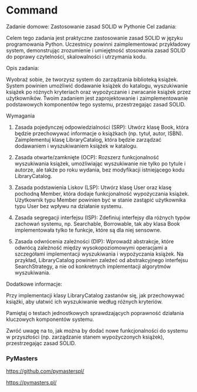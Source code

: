 # Command 

Zadanie domowe: Zastosowanie zasad SOLID w Pythonie
Cel zadania:

Celem tego zadania jest praktyczne zastosowanie zasad SOLID w języku programowania Python. Uczestnicy powinni
zaimplementować przykładowy system, demonstrując zrozumienie i umiejętność stosowania zasad SOLID do
poprawy czytelności, skalowalności i utrzymania kodu.

Opis zadania:

Wyobraź sobie, że tworzysz system do zarządzania biblioteką książek. System powinien umożliwić dodawanie książek
do katalogu, wyszukiwanie książek po różnych kryteriach oraz wypożyczanie i zwracanie książek przez użytkowników.
Twoim zadaniem jest zaprojektowanie i zaimplementowanie podstawowych komponentów tego systemu,
przestrzegając zasad SOLID.

Wymagania

1. Zasada pojedynczej odpowiedzialności (SRP):
Utwórz klasę Book, która będzie przechowywać informacje o książkach (np. tytuł, autor, ISBN).
Zaimplementuj klasę LibraryCatalog, która będzie zarządzać dodawaniem i wyszukiwaniem książek w
katalogu.
 
2. Zasada otwarte/zamknięte (OCP):
Rozszerz funkcjonalność wyszukiwania książek, umożliwiając wyszukiwanie nie tylko po tytule i autorze, ale
także po roku wydania, bez modyfikacji istniejącego kodu LibraryCatalog.

3. Zasada podstawienia Liskov (LSP):
Utwórz klasę User oraz klasę pochodną Member, która dodaje funkcjonalność wypożyczania książek.
Użytkownik typu Member powinien być w stanie zastąpić użytkownika typu User bez wpływu na działanie
systemu.

4. Zasada segregacji interfejsu (ISP):
Zdefiniuj interfejsy dla różnych typów zachowań systemu, np. Searchable, Borrowable, tak aby klasa
Book implementowała tylko te funkcje, które są dla niej sensowne.

5. Zasada odwrócenia zależności (DIP):
Wprowadź abstrakcje, które odwrócą zależność między wysokopoziomowymi operacjami a szczegółami
implementacji wyszukiwania i wypożyczania książek. Na przykład, LibraryCatalog powinien zależeć od
abstrakcyjnego interfejsu SearchStrategy, a nie od konkretnych implementacji algorytmów wyszukiwania.

Dodatkowe informacje:

Przy implementacji klasy LibraryCatalog zastanów się, jak przechowywać książki, aby ułatwić ich
wyszukiwanie według różnych kryteriów.

Pamiętaj o testach jednostkowych sprawdzających poprawność działania kluczowych komponentów systemu.

Zwróć uwagę na to, jak można by dodać nowe funkcjonalności do systemu w przyszłości (np. zarządzanie stanem
wypożyczonych książek), przestrzegając zasad SOLID.

### PyMasters
https://github.com/pymasterspl/

https://pymasters.pl/